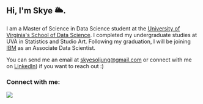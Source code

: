 ## Hi, I'm Skye 🌥.

I am a Master of Science in Data Science student at the [University of Virginia's School of Data Science](https://datascience.virginia.edu/). I completed my undergraduate studies at UVA in Statistics and Studio Art. Following my graduation, I will be joining [IBM](https://www.ibm.com/us-en?utm_content=SRCWW&p1=Search&p4=43700050478421002&p5=e&gad_source=1&gclid=Cj0KCQjwir2xBhC_ARIsAMTXk85vg9fu97smE_VVwoUqDA5uJLMBOpe2eTZVUHpo2jNcHiQVXc6VGyAaAom2EALw_wcB&gclsrc=aw.ds) as an Associate Data Scientist.

You can send me an email at [skyesoljung@gmail.com](skyesoljung@gmail.com) or connect with me on [LinkedIn](https://www.linkedin.com/in/skye-jung-ab86831a2/)) if you want to reach out :)

### Connect with me:
<p align="left">
<a href="https://www.linkedin.com/in/skye-jung-ab86831a2/" target="_blank"><img align="center" src="https://img.shields.io/badge/LinkedIn-0077B5?style=for-the-badge&logo=linkedin&logoColor=white"/></a>
</p>


<!--
**skyejung/skyejung** is a ✨ _special_ ✨ repository because its `README.md` (this file) appears on your GitHub profile.

Here are some ideas to get you started:

- 🔭 I’m currently working on ...
- 🌱 I’m currently learning ...
- 👯 I’m looking to collaborate on ...
- 🤔 I’m looking for help with ...
- 💬 Ask me about ...
- 📫 How to reach me: ...
- 😄 Pronouns: ...
- ⚡ Fun fact: ...
-->
